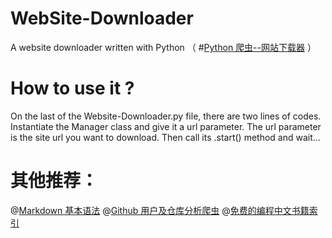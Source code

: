 # WebSite-Downloader 
A website downloader written with Python 
（ #[Python 爬虫--网站下载器](https://blog.csdn.net/LiebeULQQ/article/details/82749556) ）
# How to use it ?
On the last of the Website-Downloader.py file, there are two lines of codes. Instantiate the Manager class and give it a url parameter. The url parameter is the site url you want to download. Then call its .start() method and wait...

# 其他推荐：
@[Markdown 基本语法](https://github.com/taoste/Markdown)
@[Github 用户及仓库分析爬虫](https://github.com/taoste/Github/)
@[免费的编程中文书籍索引](https://github.com/taoste/free-programming-books-zh_CN)


